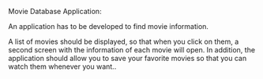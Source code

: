Movie Database Application:

An application has to be developed to find movie information.

A list of movies should be displayed, so that when you click on them, a second screen with the information of each movie will open. In addition, the application should allow you to save your favorite movies so that you can watch them whenever you want..
